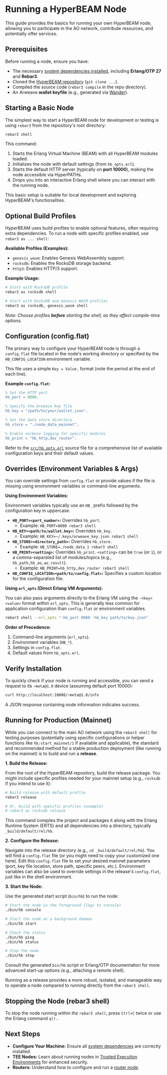 # Running a HyperBEAM Node

This guide provides the basics for running your own HyperBEAM node, allowing you to participate in the AO network, contribute resources, and potentially offer services.

## Prerequisites

Before running a node, ensure you have:

*   The necessary [system dependencies installed](./configuring-your-machine.md), including **Erlang/OTP 27** and **Rebar3**.
*   Cloned the [HyperBEAM repository](https://github.com/permaweb/HyperBEAM) (`git clone ...`).
*   Compiled the source code (`rebar3 compile` in the repo directory).
*   An Arweave **wallet keyfile** (e.g., generated via [Wander](https://www.wander.app)).

## Starting a Basic Node

The simplest way to start a HyperBEAM node for development or testing is using `rebar3` from the repository's root directory:

```bash
rebar3 shell
```

This command:

1.  Starts the Erlang Virtual Machine (BEAM) with all HyperBEAM modules loaded.
2.  Initializes the node with default settings (from `hb_opts.erl`).
3.  Starts the default HTTP server (typically on **port 10000**), making the node accessible via HyperPATHs.
4.  Drops you into an interactive Erlang shell where you can interact with the running node.

This basic setup is suitable for local development and exploring HyperBEAM's functionalities.

## Optional Build Profiles

HyperBEAM uses build profiles to enable optional features, often requiring extra dependencies. To run a node with specific profiles enabled, use `rebar3 as ... shell`:

**Available Profiles (Examples):**

*   `genesis_wasm`: Enables Genesis WebAssembly support.
*   `rocksdb`: Enables the RocksDB storage backend.
*   `http3`: Enables HTTP/3 support.

**Example Usage:**

```bash
# Start with RocksDB profile
rebar3 as rocksdb shell

# Start with RocksDB and Genesis WASM profiles
rebar3 as rocksdb, genesis_wasm shell
```

*Note: Choose profiles **before** starting the shell, as they affect compile-time options.*

## Configuration (config.flat)

The primary way to configure your HyperBEAM node is through a `config.flat` file located in the node's working directory or specified by the `HB_CONFIG_LOCATION` environment variable.

This file uses a simple `Key = Value.` format (note the period at the end of each line).

**Example `config.flat`:**

```erlang
% Set the HTTP port
hb_port = 8080.

% Specify the Arweave key file
hb_key = "/path/to/your/wallet.json".

% Set the data store directory
hb_store = "./node_data_mainnet".

% Enable verbose logging for specific modules
hb_print = "hb_http,dev_router".
```

Refer to the [`src/hb_opts.erl`](../resources/source-code/hb_opts.md) source file for a comprehensive list of available configuration keys and their default values.

## Overrides (Environment Variables & Args)

You can override settings from `config.flat` or provide values if the file is missing using environment variables or command-line arguments.

**Using Environment Variables:**

Environment variables typically use an `HB_` prefix followed by the configuration key in uppercase.

*   **`HB_PORT=<port_number>`:** Overrides `hb_port`.
    *   Example: `HB_PORT=8080 rebar3 shell`
*   **`HB_KEY=<path/to/wallet.key>`:** Overrides `hb_key`.
    *   Example: `HB_KEY=~/.keys/arweave_key.json rebar3 shell`
*   **`HB_STORE=<directory_path>`:** Overrides `hb_store`.
    *   Example: `HB_STORE=./node_data_1 rebar3 shell`
*   **`HB_PRINT=<setting>`:** Overrides `hb_print`. `<setting>` can be `true` (or `1`), or a comma-separated list of modules/topics (e.g., `hb_path,hb_ao,ao_result`).
    *   Example: `HB_PRINT=hb_http,dev_router rebar3 shell`
*   **`HB_CONFIG_LOCATION=<path/to/config.flat>`:** Specifies a custom location for the configuration file.

**Using `erl_opts` (Direct Erlang VM Arguments):**

You can also pass arguments directly to the Erlang VM using the `-<key> <value>` format within `erl_opts`. This is generally less common for application configuration than `config.flat` or environment variables.

```bash
rebar3 shell --erl_opts "-hb_port 8080 -hb_key path/to/key.json"
```

**Order of Precedence:**

1.  Command-line arguments (`erl_opts`).
2.  Environment variables (`HB_*`).
3.  Settings in `config.flat`.
4.  Default values from `hb_opts.erl`.

## Verify Installation

To quickly check if your node is running and accessible, you can send a request to its `~meta@1.0` device (assuming default port 10000):

```bash
curl http://localhost:10000/~meta@1.0/info
```

A JSON response containing node information indicates success.

## Running for Production (Mainnet)

While you can connect to the main AO network using the `rebar3 shell` for testing purposes (potentially using specific configurations or helper functions like `hb:start_mainnet/1` if available and applicable), the standard and recommended method for a stable production deployment (like running on the mainnet) is to build and run a **release**.

**1. Build the Release:**

From the root of the HyperBEAM repository, build the release package. You might include specific profiles needed for your mainnet setup (e.g., `rocksdb` if you intend to use it):

```bash
# Build release with default profile
rebar3 release

# Or, build with specific profiles (example)
# rebar3 as rocksdb release
```

This command compiles the project and packages it along with the Erlang Runtime System (ERTS) and all dependencies into a directory, typically `_build/default/rel/hb`.

**2. Configure the Release:**

Navigate into the release directory (e.g., `cd _build/default/rel/hb`). You will find a `config.flat` file (or you might need to copy your customized one here). Edit this `config.flat` file to set your desired mainnet parameters (port, key file location, store path, specific peers, etc.). Environment variables can also be used to override settings in the release's `config.flat`, just like in the shell environment.

**3. Start the Node:**

Use the generated start script (`bin/hb`) to run the node:

```bash
# Start the node in the foreground (logs to console)
./bin/hb console

# Start the node as a background daemon
./bin/hb start

# Check the status
./bin/hb ping
./bin/hb status

# Stop the node
./bin/hb stop
```

Consult the generated `bin/hb` script or Erlang/OTP documentation for more advanced start-up options (e.g., attaching a remote shell).

Running as a release provides a more robust, isolated, and manageable way to operate a node compared to running directly from the `rebar3 shell`.

## Stopping the Node (rebar3 shell)

To stop the node running *within the `rebar3 shell`*, press `Ctrl+C` twice or use the Erlang command `q().`.

## Next Steps

*   **Configure Your Machine:** Ensure all [system dependencies](./configuring-your-machine.md) are correctly installed.
*   **TEE Nodes:** Learn about running nodes in [Trusted Execution Environments](./tee-nodes.md) for enhanced security.
*   **Routers:** Understand how to configure and run a [router node](./joining-running-a-router.md).
